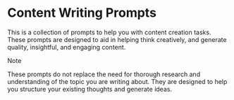 # Content Writing Prompts

This is a collection of prompts to help you with content creation tasks. These prompts are designed to aid in helping think creatively, and generate quality, insightful, and engaging content.

> [!NOTE]
> These prompts do not replace the need for thorough research and understanding of the topic you are writing about. They are designed to help you structure your existing thoughts and generate ideas.

